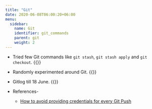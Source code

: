 ```yaml
---
title: "Git"
date: 2020-06-08T06:00:20+06:00
menu:
  sidebar:
    name: Git
    identifier: git_commands
    parent: git
    weight: 2
---
```


- Tried few Git commands like `git stash`, `git stash apply` and `git checkout`.
  {{<asciinema i3w43ACf8dTvhhiPdkEWbzt3p>}}

- Randomly experimented around Git.
  {{<asciinema J3d6Rwgf8DhQgjI3w8ZhxjvNJ>}}
  
- Gitlog till 18 June.
  {{<asciinema kn4Q3Scyl8ADvhbXsUliIP2zb>}}

- References-
  * [How to avoid providing credentials for every Git Push](https://www.freecodecamp.org/news/how-to-fix-git-always-asking-for-user-credentials/)
